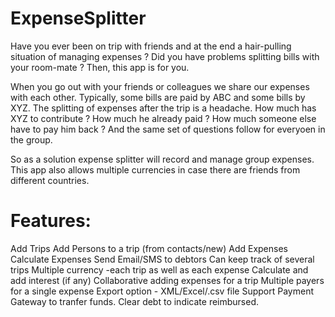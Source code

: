 ExpenseSplitter
===============

Have you ever been on trip with friends and at the end a hair-pulling situation of managing expenses ? Did you have problems splitting bills with your room-mate ? Then, this app is for you.

When you go out with your friends or colleagues we share our expenses with each other. Typically, some bills are paid by ABC and some bills by XYZ. The splitting of expenses after the trip is a headache. How much has XYZ to contribute ? How much he already paid ? How much someone else have to pay him back ? And the same set of questions follow for everyoen in the group.

So as a solution expense splitter will record and manage group expenses. This app also allows multiple currencies in case there are friends from different countries. 

Features:
=========

Add Trips
Add Persons to a trip (from contacts/new)
Add Expenses
Calculate Expenses
Send Email/SMS to debtors
Can keep track of several trips
Multiple currency -each trip as well as each expense
Calculate and add interest (if any)
Collaborative adding expenses for a trip
Multiple payers for a single expense
Export option - XML/Excel/.csv file
Support Payment Gateway to tranfer funds.
Clear debt to indicate reimbursed.



